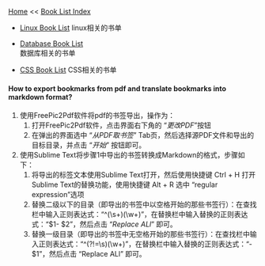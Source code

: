 [Home](../index.md) << [Book List Index](index.md)

- [Linux Book List](book-list-linux.md)
    linux相关的书单

- [Database Book List](book-list-database.md)  
    数据库相关的书单

- [CSS Book List](book-list-css.md)
    CSS相关的书单

#### How to export bookmarks from pdf and translate bookmarks into markdown format?
1. 使用FreePic2Pdf软件将pdf的书签导出，操作为：
    1. 打开FreePic2Pdf软件，点击界面右下角的 “*更改PDF*”按钮
    2. 在弹出的界面选中 “*从PDF取书签*” Tab页，然后选择源PDF文件和导出的目标目录，并点击 “*开始*” 按钮即可。
2. 使用Sublime Text将步骤1中导出的书签转换成Markdown的格式，步骤如下：
    1. 将导出的标签文本使用Sublime Text打开，然后使用快捷键 Ctrl + H 打开Sublime Text的替换功能，使用快捷键 Alt + R 选中 “regular expression”选项
    2. 替换二级以下的目录（即导出的书签中以空格开始的那些书签行）：在查找栏中输入正则表达式：“^(\s+)(\w+)”，在替换栏中输入替换的正则表达式：“$1- $2”，然后点击 “*Replace ALl*” 即可。
    3. 替换一级目录（即导出的书签中无空格开始的那些书签行）：在查找栏中输入正则表达式：“^(?!=\s)(\w+)”，在替换栏中输入替换的正则表达式：“- $1”，然后点击 “Replace ALl” 即可。